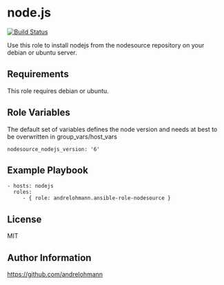 node.js
=======

[![Build Status](https://travis-ci.org/andrelohmann/ansible-role-nodesource.svg?branch=master)](https://travis-ci.org/andrelohmann/ansible-role-nodesource)

Use this role to install nodejs from the nodesource repository on your debian or ubuntu server.

Requirements
------------

This role requires debian or ubuntu.

Role Variables
--------------

The default set of variables defines the node version and needs at best to be overwritten in group_vars/host_vars

    nodesource_nodejs_version: '6'

Example Playbook
----------------

    - hosts: nodejs
      roles:
         - { role: andrelohmann.ansible-role-nodesource }

License
-------

MIT

Author Information
------------------

https://github.com/andrelohmann
